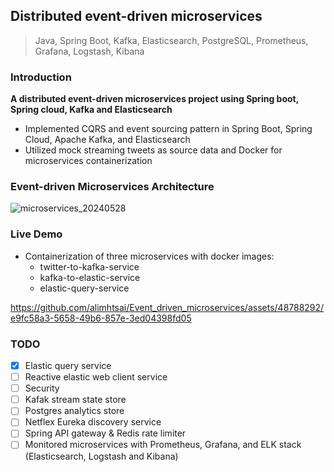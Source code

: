 ## Distributed event-driven microservices
> Java, Spring Boot, Kafka, Elasticsearch, PostgreSQL, Prometheus, Grafana, Logstash, Kibana

### Introduction
**A distributed event-driven microservices project using Spring boot, Spring cloud, Kafka and Elasticsearch**
- Implemented CQRS and event sourcing pattern in Spring Boot, Spring Cloud, Apache Kafka, and Elasticsearch
- Utilized mock streaming tweets as source data and Docker for microservices containerization

### Event-driven Microservices Architecture

![microservices_20240528](https://github.com/alimhtsai/Event_driven_microservices/assets/48788292/63580b33-5ef0-492c-bfc2-76be5739a188)

### Live Demo
- Containerization of three microservices with docker images:
  - twitter-to-kafka-service
  - kafka-to-elastic-service
  - elastic-query-service

https://github.com/alimhtsai/Event_driven_microservices/assets/48788292/e9fc58a3-5658-49b6-857e-3ed04398fd05

### TODO
- [x] Elastic query service
- [ ] Reactive elastic web client service
- [ ] Security
- [ ] Kafak stream state store
- [ ] Postgres analytics store
- [ ] Netflex Eureka discovery service
- [ ] Spring API gateway & Redis rate limiter
- [ ] Monitored microservices with Prometheus, Grafana, and ELK stack (Elasticsearch, Logstash and Kibana)
